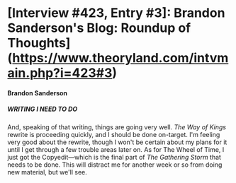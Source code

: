 # [Interview #423, Entry #3]: Brandon Sanderson's Blog: Roundup of Thoughts](https://www.theoryland.com/intvmain.php?i=423#3)

#### Brandon Sanderson

##### WRITING I NEED TO DO

And, speaking of that writing, things are going very well.
*The Way of Kings*
rewrite is proceeding quickly, and I should be done on-target. I'm feeling very good about the rewrite, though I won't be certain about my plans for it until I get through a few trouble areas later on. As for The Wheel of Time, I just got the Copyedit—which is the final part of
*The Gathering Storm*
that needs to be done. This will distract me for another week or so from doing new material, but we'll see.

